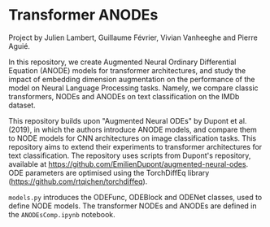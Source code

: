 # Transformer ANODEs

Project by Julien Lambert, Guillaume Février, Vivian Vanheeghe and Pierre Aguié.

In this repository, we create Augmented Neural Ordinary Differential Equation (ANODE) models for transformer architectures, and study the impact of embedding dimension augmentation on the performance of the model on Neural Language Processing tasks. Namely, we compare classic transformers, NODEs and ANODEs on text classification on the IMDb dataset.

This repository builds upon "Augmented Neural ODEs" by Dupont et al. (2019), in which the authors introduce ANODE models, and compare them to NODE models for CNN architectures on image classification tasks. This repository aims to extend their experiments to transformer architectures for text classification. The repository uses scripts from Dupont's repository, available at https://github.com/EmilienDupont/augmented-neural-odes. ODE parameters are optimised using the TorchDiffEq library (https://github.com/rtqichen/torchdiffeq).

`models.py` introduces the ODEFunc, ODEBlock and ODENet classes, used to define NODE models. The transformer NODEs and ANODEs are defined in the `ANODEsComp.ipynb` notebook.